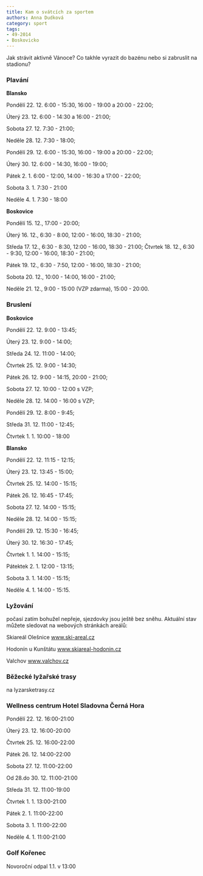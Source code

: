 ```yaml
---
title: Kam o svátcích za sportem
authors: Anna Dudková
category: sport
tags: 
- 49-2014
- Boskovicko
---
```

Jak strávit aktivně Vánoce? Co takhle vyrazit do bazénu nebo si zabruslit na stadionu? 

### Plavání 

**Blansko**

Pondělí 22. 12. 6:00 - 15:30, 16:00 - 19:00 a 20:00 - 22:00; 

Úterý 23. 12. 6:00 - 14:30 a 16:00 - 21:00; 

Sobota 27. 12. 7:30 - 21:00; 

Neděle 28. 12. 7:30 - 18:00; 

Pondělí 29. 12. 6:00 - 15:30, 16:00 - 19:00 a 20:00 - 22:00; 

Úterý 30. 12. 6:00 - 14:30, 16:00 - 19:00; 

Pátek 2. 1. 6:00 - 12:00, 14:00 - 16:30 a 17:00 - 22:00; 

Sobota 3. 1. 7:30 - 21:00 

Neděle 4. 1. 7:30 - 18:00

**Boskovice**

Pondělí 15. 12., 17:00 - 20:00; 

Úterý 16. 12., 6:30 - 8:00, 12:00 - 16:00, 18:30 - 21:00; 

Středa 17. 12., 6:30 - 8:30, 12:00 - 16:00, 18:30 - 21:00; 
Čtvrtek 18. 12., 6:30 - 9:30, 12:00 - 16:00, 18:30 - 21:00; 

Pátek 19. 12., 6:30 - 7:50, 12:00 - 16:00, 18:30 - 21:00; 

Sobota 20. 12., 10:00 - 14:00, 16:00 - 21:00; 

Neděle 21. 12., 9:00 - 15:00 (VZP zdarma), 15:00 - 20:00.

### Bruslení

**Boskovice**

Pondělí 22. 12. 9:00 - 13:45; 

Úterý 23. 12. 9:00 - 14:00; 

Středa 24. 12. 11:00 - 14:00; 

Čtvrtek 25. 12. 9:00 - 14:30; 

Pátek 26. 12. 9:00 - 14:15, 20:00 - 21:00; 

Sobota 27. 12. 10:00 - 12:00 s VZP; 

Neděle 28. 12. 14:00 - 16:00 s VZP; 

Pondělí 29. 12. 8:00 - 9:45; 

Středa 31. 12. 11:00 - 12:45; 

Čtvrtek 1. 1. 10:00 - 18:00

**Blansko**

Pondělí 22. 12. 11:15 - 12:15; 

Úterý 23. 12. 13:45 - 15:00; 

Čtvrtek 25. 12. 14:00 - 15:15; 

Pátek 26. 12. 16:45 - 17:45; 

Sobota 27. 12. 14:00 - 15:15; 

Neděle 28. 12. 14:00 - 15:15; 

Pondělí 29. 12. 15:30 - 16:45; 

Úterý 30. 12. 16:30 - 17:45; 

Čtvrtek 1. 1. 14:00 - 15:15; 

Pátektek 2. 1. 12:00 - 13:15; 

Sobota 3. 1. 14:00 - 15:15; 

Neděle 4. 1. 14:00 - 15:15.

### Lyžování 

počasí zatím bohužel nepřeje, sjezdovky jsou ještě bez sněhu. Aktuální stav můžete sledovat na webových stránkách areálů:

Skiareál Olešnice www.ski-areal.cz

Hodonín u Kunštátu www.skiareal-hodonin.cz

Valchov www.valchov.cz

### Běžecké lyžařské trasy 

na lyzarsketrasy.cz

### Wellness centrum Hotel Sladovna Černá Hora

Pondělí 22. 12. 16:00-21:00

Úterý 23. 12. 16:00-20:00

Čtvrtek 25. 12. 16:00-22:00

Pátek 26. 12. 14:00-22:00

Sobota 27. 12. 11:00-22:00

Od 28.do 30. 12. 11:00-21:00

Středa 31. 12. 11:00-19:00

Čtvrtek 1. 1. 13:00-21:00

Pátek 2. 1. 11:00-22:00

Sobota 3. 1. 11:00-22:00

Neděle 4. 1. 11:00-21:00

### Golf Kořenec

Novoroční odpal 1.1. v 13:00



